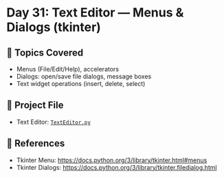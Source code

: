 # Day 31: Text Editor — Menus & Dialogs (tkinter)

## 📘 Topics Covered

- Menus (File/Edit/Help), accelerators
- Dialogs: open/save file dialogs, message boxes
- Text widget operations (insert, delete, select)

## 🧪 Project File

- Text Editor: [`TextEditor.py`](./TextEditor.py)

## 🔗 References
- Tkinter Menu: https://docs.python.org/3/library/tkinter.html#menus
- Tkinter Dialogs: https://docs.python.org/3/library/tkinter.filedialog.html